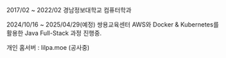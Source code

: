 2017/02 ~ 2022/02 경남정보대학교 컴퓨터학과 

2024/10/16 ~ 2025/04/29(예정) 쌍용교육센터 AWS와 Docker & Kubernetes를 활용한 Java Full-Stack 과정 진행중.

개인 홈서버 : lilpa.moe (공사중)


